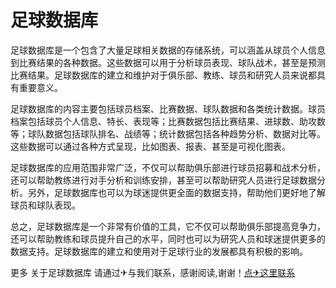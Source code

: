 # 足球数据库

足球数据库是一个包含了大量足球相关数据的存储系统，可以涵盖从球员个人信息到比赛结果的各种数据。这些数据可以用于分析球员表现、球队战术，甚至是预测比赛结果。足球数据库的建立和维护对于俱乐部、教练、球员和研究人员来说都具有重要意义。

足球数据库的内容主要包括球员档案、比赛数据、球队数据和各类统计数据。球员档案包括球员个人信息、特长、表现等；比赛数据包括比赛结果、进球数、助攻数等；球队数据包括球队排名、战绩等；统计数据包括各种趋势分析、数据对比等。这些数据可以通过各种方式呈现，比如图表、报表、甚至是可视化图表。

足球数据库的应用范围非常广泛，不仅可以帮助俱乐部进行球员招募和战术分析，还可以帮助教练进行对手分析和训练安排，甚至可以帮助研究人员进行足球数据分析。另外，足球数据库也可以为球迷提供更全面的数据支持，帮助他们更好地了解球员和球队表现。

总之，足球数据库是一个非常有价值的工具，它不仅可以帮助俱乐部提高竞争力，还可以帮助教练和球员提升自己的水平，同时也可以为研究人员和球迷提供更多的数据支持。足球数据库的建立和使用对于足球行业的发展都具有积极的影响。

更多 关于足球数据库 请通过✈与我们联系，感谢阅读,谢谢！[点✈这里联系](https://t.me/lm66bot)